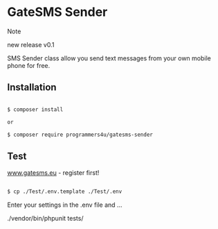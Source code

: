 # GateSMS Sender
> [!NOTE]
> new release v0.1

SMS Sender class allow you send text messages from your own mobile phone for free.

## Installation

```bash

$ composer install

or

$ composer require programmers4u/gatesms-sender

```

## Test

www.gatesms.eu - register first!

```bash

$ cp ./Test/.env.template ./Test/.env

```

Enter your settings in the .env file and ...

./vendor/bin/phpunit tests/
